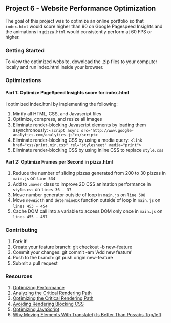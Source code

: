 ## Project 6 - Website Performance Optimization

The goal of this project was to optimize an online portfolio so that `index.html` would score higher than 90 on Google Pagespeed Insights and the animations in `pizza.html` would consistently perform at 60 FPS or higher.

### Getting Started

To view the optimized website, download the .zip files to your computer locally and run index.html inside your browser.

### Optimizations

#### Part 1: Optimize PageSpeed Insights score for index.html

I optimized index.html by implementing the following:

1. Minify all HTML, CSS, and Javascript files
1. Optimize, compress, and resize all images
1. Eliminate render-blocking Javascript elements by loading them asynchronously: `<script async src="http://www.google-analytics.com/analytics.js"></script>`
1. Eliminate render-blocking CSS by using a media query: `<link href="css/print.min.css" rel="stylesheet" media="print">`
1. Eliminate render-blocking CSS by using inline CSS to replace `style.css`

#### Part 2: Optimize Frames per Second in pizza.html

1. Reduce the number of sliding pizzas generated from 200 to 30 pizzas in `main.js` on `line 534`
1. Add to `.mover` class to improve 2D CSS animation performance in `style.css` on `lines 36 - 37`
1. Move number generator outside of loop in `main.js` on `line 508`
1. Move `newWidth` and `determineDX` function outside of loop in `main.js` on `lines 453 - 454`
1. Cache DOM call into a variable to access DOM only once in `main.js` on `lines 455 - 457`

### Contributing
1. Fork it!
1. Create your feature branch: git checkout -b new-feature
1. Commit your changes: git commit -am 'Add new feature'
1. Push to the branch: git push origin new-feature
1. Submit a pull request

### Resources

1. [Optimizing Performance](https://developers.google.com/web/fundamentals/performance/ "web performance")
1. [Analyzing the Critical Rendering Path](https://developers.google.com/web/fundamentals/performance/critical-rendering-path/analyzing-crp.html "analyzing crp")
1. [Optimizing the Critical Rendering Path](https://developers.google.com/web/fundamentals/performance/critical-rendering-path/optimizing-critical-rendering-path.html "optimize the crp!")
1. [Avoiding Rendering Blocking CSS](https://developers.google.com/web/fundamentals/performance/critical-rendering-path/render-blocking-css.html "render blocking css")
1. [Optimizing JavaScript](https://developers.google.com/web/fundamentals/performance/critical-rendering-path/adding-interactivity-with-javascript.html "javascript")
1. [Why Moving Elements With Translate() Is Better Than Pos:abs Top/left](http://www.paulirish.com/2012/why-moving-elements-with-translate-is-better-than-posabs-topleft/)